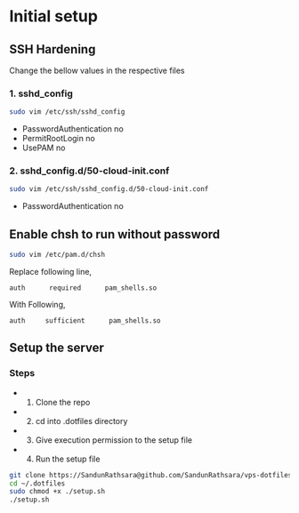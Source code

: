 # Initial setup

## SSH Hardening
Change the bellow values in the respective files

### 1. sshd_config
```sh
sudo vim /etc/ssh/sshd_config
```
- PasswordAuthentication no
- PermitRootLogin no
- UsePAM no

### 2. sshd_config.d/50-cloud-init.conf
```sh
sudo vim /etc/ssh/sshd_config.d/50-cloud-init.conf
```
- PasswordAuthentication no

## Enable chsh to run without password

```sh
sudo vim /etc/pam.d/chsh
```
Replace following line,
```
auth      required      pam_shells.so
```
With Following,
```
auth     sufficient      pam_shells.so
```

## Setup the server
### Steps
- 1. Clone the repo
- 2. cd into .dotfiles directory
- 3. Give execution permission to the setup file
- 4. Run the setup file

```sh
git clone https://SandunRathsara@github.com/SandunRathsara/vps-dotfiles.git ~/.dotfiles
cd ~/.dotfiles
sudo chmod +x ./setup.sh
./setup.sh
```
